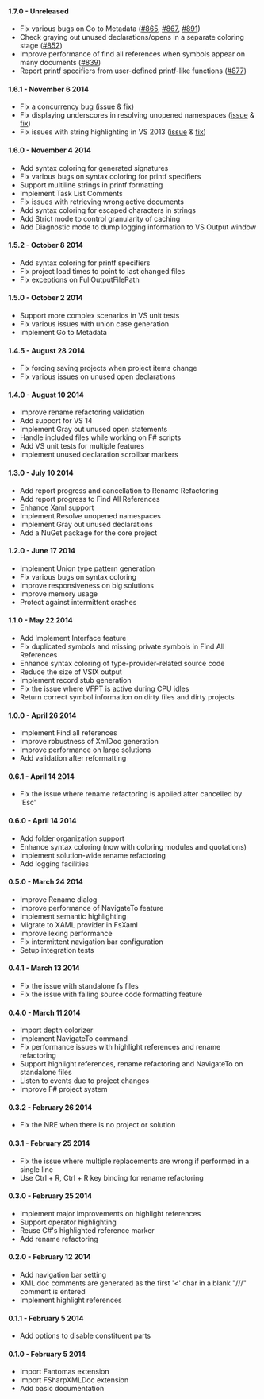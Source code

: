 #### 1.7.0 - Unreleased
* Fix various bugs on Go to Metadata ([#865](https://github.com/fsprojects/VisualFSharpPowerTools/issues/865), [#867](https://github.com/fsprojects/VisualFSharpPowerTools/issues/867), [#891](https://github.com/fsprojects/VisualFSharpPowerTools/issues/891))
* Check graying out unused declarations/opens in a separate coloring stage ([#852](https://github.com/fsprojects/VisualFSharpPowerTools/issues/852))
* Improve performance of find all references when symbols appear on many documents ([#839](https://github.com/fsprojects/VisualFSharpPowerTools/issues/839))
* Report printf specifiers from user-defined printf-like functions ([#877](https://github.com/fsprojects/VisualFSharpPowerTools/issues/877))

#### 1.6.1 - November 6 2014
* Fix a concurrency bug ([issue](https://github.com/fsprojects/VisualFSharpPowerTools/issues/822) & [fix](https://github.com/fsharp/FSharp.Compiler.Service/pull/252))
* Fix displaying underscores in resolving unopened namespaces ([issue](https://github.com/fsprojects/VisualFSharpPowerTools/issues/823) & [fix](https://github.com/fsprojects/VisualFSharpPowerTools/pull/826))
* Fix issues with string highlighting in VS 2013 ([issue](https://github.com/fsprojects/VisualFSharpPowerTools/issues/825) & [fix](https://github.com/fsprojects/VisualFSharpPowerTools/pull/837))

#### 1.6.0 - November 4 2014
* Add syntax coloring for generated signatures
* Fix various bugs on syntax coloring for printf specifiers
* Support multiline strings in printf formatting
* Implement Task List Comments
* Fix issues with retrieving wrong active documents
* Add syntax coloring for escaped characters in strings
* Add Strict mode to control granularity of caching
* Add Diagnostic mode to dump logging information to VS Output window

#### 1.5.2 - October 8 2014
* Add syntax coloring for printf specifiers
* Fix project load times to point to last changed files
* Fix exceptions on FullOutputFilePath

#### 1.5.0 - October 2 2014
* Support more complex scenarios in VS unit tests
* Fix various issues with union case generation
* Implement Go to Metadata

#### 1.4.5 - August 28 2014
* Fix forcing saving projects when project items change
* Fix various issues on unused open declarations

#### 1.4.0 - August 10 2014
* Improve rename refactoring validation
* Add support for VS 14
* Implement Gray out unused open statements
* Handle included files while working on F# scripts
* Add VS unit tests for multiple features
* Implement unused declaration scrollbar markers

#### 1.3.0 - July 10 2014
* Add report progress and cancellation to Rename Refactoring
* Add report progress to Find All References
* Enhance Xaml support
* Implement Resolve unopened namespaces
* Implement Gray out unused declarations
* Add a NuGet package for the core project

#### 1.2.0 - June 17 2014
* Implement Union type pattern generation
* Fix various bugs on syntax coloring
* Improve responsiveness on big solutions
* Improve memory usage
* Protect against intermittent crashes

#### 1.1.0 - May 22 2014
* Add Implement Interface feature
* Fix duplicated symbols and missing private symbols in Find All References
* Enhance syntax coloring of type-provider-related source code
* Reduce the size of VSIX output
* Implement record stub generation
* Fix the issue where VFPT is active during CPU idles
* Return correct symbol information on dirty files and dirty projects

#### 1.0.0 - April 26 2014
* Implement Find all references
* Improve robustness of XmlDoc generation
* Improve performance on large solutions
* Add validation after reformatting

#### 0.6.1 - April 14 2014
* Fix the issue where rename refactoring is applied after cancelled by 'Esc'

#### 0.6.0 - April 14 2014
* Add folder organization support
* Enhance syntax coloring (now with coloring modules and quotations)
* Implement solution-wide rename refactoring
* Add logging facilities

#### 0.5.0 - March 24 2014
* Improve Rename dialog
* Improve performance of NavigateTo feature
* Implement semantic highlighting
* Migrate to XAML provider in FsXaml
* Improve lexing performance
* Fix intermittent navigation bar configuration 
* Setup integration tests

#### 0.4.1 - March 13 2014
* Fix the issue with standalone fs files
* Fix the issue with failing source code formatting feature

#### 0.4.0 - March 11 2014
* Import depth colorizer
* Implement NavigateTo command
* Fix performance issues with highlight references and rename refactoring
* Support highlight references, rename refactoring and NavigateTo on standalone files
* Listen to events due to project changes
* Improve F# project system

#### 0.3.2 - February 26 2014
* Fix the NRE when there is no project or solution

#### 0.3.1 - February 25 2014
* Fix the issue where multiple replacements are wrong if performed in a single line
* Use Ctrl + R, Ctrl + R key binding for rename refactoring

#### 0.3.0 - February 25 2014
* Implement major improvements on highlight references
* Support operator highlighting
* Reuse C#'s highlighted reference marker
* Add rename refactoring

#### 0.2.0 - February 12 2014
* Add navigation bar setting
* XML doc comments are generated as the first '<' char in a blank "///" comment is entered
* Implement highlight references

#### 0.1.1 - February 5 2014
* Add options to disable constituent parts

#### 0.1.0 - February 5 2014
* Import Fantomas extension
* Import FSharpXMLDoc extension
* Add basic documentation
